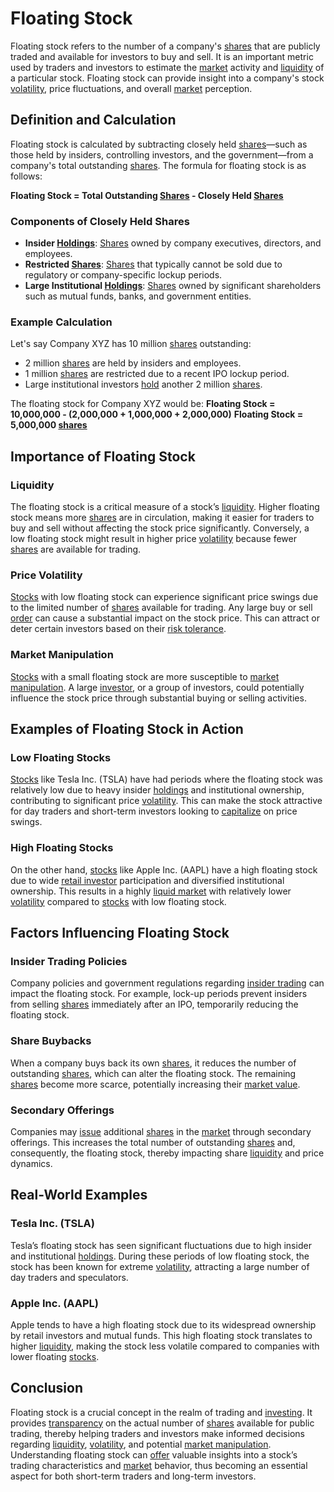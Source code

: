 # Floating Stock

Floating stock refers to the number of a company's [shares](../s/shares.md) that are publicly traded and available for investors to buy and sell. It is an important metric used by traders and investors to estimate the [market](../m/market.md) activity and [liquidity](../l/liquidity.md) of a particular stock. Floating stock can provide insight into a company's stock [volatility](../v/volatility.md), price fluctuations, and overall [market](../m/market.md) perception.

## Definition and Calculation

Floating stock is calculated by subtracting closely held [shares](../s/shares.md)—such as those held by insiders, controlling investors, and the government—from a company's total outstanding [shares](../s/shares.md). The formula for floating stock is as follows:

**Floating Stock = Total Outstanding [Shares](../s/shares.md) - Closely Held [Shares](../s/shares.md)**

### Components of Closely Held Shares
- **Insider [Holdings](../h/holdings.md)**: [Shares](../s/shares.md) owned by company executives, directors, and employees.
- **Restricted [Shares](../s/shares.md)**: [Shares](../s/shares.md) that typically cannot be sold due to regulatory or company-specific lockup periods.
- **Large Institutional [Holdings](../h/holdings.md)**: [Shares](../s/shares.md) owned by significant shareholders such as mutual funds, banks, and government entities.

### Example Calculation
Let's say Company XYZ has 10 million [shares](../s/shares.md) outstanding:
- 2 million [shares](../s/shares.md) are held by insiders and employees.
- 1 million [shares](../s/shares.md) are restricted due to a recent IPO lockup period.
- Large institutional investors [hold](../h/hold.md) another 2 million [shares](../s/shares.md).

The floating stock for Company XYZ would be:
**Floating Stock = 10,000,000 - (2,000,000 + 1,000,000 + 2,000,000)**
**Floating Stock = 5,000,000 [shares](../s/shares.md)**

## Importance of Floating Stock

### Liquidity
The floating stock is a critical measure of a stock’s [liquidity](../l/liquidity.md). Higher floating stock means more [shares](../s/shares.md) are in circulation, making it easier for traders to buy and sell without affecting the stock price significantly. Conversely, a low floating stock might result in higher price [volatility](../v/volatility.md) because fewer [shares](../s/shares.md) are available for trading.

### Price Volatility
[Stocks](../s/stock.md) with low floating stock can experience significant price swings due to the limited number of [shares](../s/shares.md) available for trading. Any large buy or sell [order](../o/order.md) can cause a substantial impact on the stock price. This can attract or deter certain investors based on their [risk tolerance](../r/risk_tolerance.md).

### Market Manipulation
[Stocks](../s/stock.md) with a small floating stock are more susceptible to [market manipulation](../m/market_manipulation.md). A large [investor](../i/investor.md), or a group of investors, could potentially influence the stock price through substantial buying or selling activities.

## Examples of Floating Stock in Action

### Low Floating Stocks
[Stocks](../s/stock.md) like Tesla Inc. (TSLA) have had periods where the floating stock was relatively low due to heavy insider [holdings](../h/holdings.md) and institutional ownership, contributing to significant price [volatility](../v/volatility.md). This can make the stock attractive for day traders and short-term investors looking to [capitalize](../c/capitalize.md) on price swings. 

### High Floating Stocks
On the other hand, [stocks](../s/stock.md) like Apple Inc. (AAPL) have a high floating stock due to wide [retail investor](../r/retail_investor.md) participation and diversified institutional ownership. This results in a highly [liquid market](../l/liquid_market.md) with relatively lower [volatility](../v/volatility.md) compared to [stocks](../s/stock.md) with low floating stock.

## Factors Influencing Floating Stock

### Insider Trading Policies
Company policies and government regulations regarding [insider trading](../i/insider.md) can impact the floating stock. For example, lock-up periods prevent insiders from selling [shares](../s/shares.md) immediately after an IPO, temporarily reducing the floating stock.

### Share Buybacks
When a company buys back its own [shares](../s/shares.md), it reduces the number of outstanding [shares](../s/shares.md), which can alter the floating stock. The remaining [shares](../s/shares.md) become more scarce, potentially increasing their [market value](../m/market_value.md).

### Secondary Offerings
Companies may [issue](../i/issue.md) additional [shares](../s/shares.md) in the [market](../m/market.md) through secondary offerings. This increases the total number of outstanding [shares](../s/shares.md) and, consequently, the floating stock, thereby impacting share [liquidity](../l/liquidity.md) and price dynamics.

## Real-World Examples

### Tesla Inc. (TSLA)
Tesla’s floating stock has seen significant fluctuations due to high insider and institutional [holdings](../h/holdings.md). During these periods of low floating stock, the stock has been known for extreme [volatility](../v/volatility.md), attracting a large number of day traders and speculators.

### Apple Inc. (AAPL)
Apple tends to have a high floating stock due to its widespread ownership by retail investors and mutual funds. This high floating stock translates to higher [liquidity](../l/liquidity.md), making the stock less volatile compared to companies with lower floating [stocks](../s/stock.md).

## Conclusion

Floating stock is a crucial concept in the realm of trading and [investing](../i/investing.md). It provides [transparency](../t/transparency.md) on the actual number of [shares](../s/shares.md) available for public trading, thereby helping traders and investors make informed decisions regarding [liquidity](../l/liquidity.md), [volatility](../v/volatility.md), and potential [market manipulation](../m/market_manipulation.md). Understanding floating stock can [offer](../o/offer.md) valuable insights into a stock’s trading characteristics and [market](../m/market.md) behavior, thus becoming an essential aspect for both short-term traders and long-term investors.